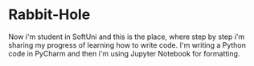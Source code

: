 # Rabbit-Hole
Now i'm student in SoftUni and this is the place, where step by step i'm sharing my progress of learning how to write code.
I'm writing a Python code in PyCharm and then i'm using Jupyter Notebook for formatting.
